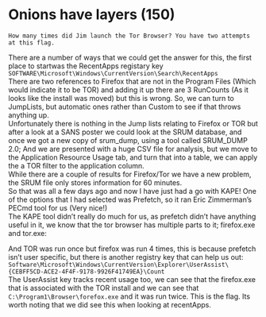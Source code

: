 # Onions have layers (150)
`How many times did Jim launch the Tor Browser? You have two attempts at this flag.`

There are a number of ways that we could get the answer for this, the first place to startwas the RecentApps registary key `SOFTWARE\Microsoft\Windows\CurrentVersion\Search\RecentApps`\
There are two references to Firefox that are not in the Program Files (Which would indicate it to be TOR) and adding it up there are 3 RunCounts (As it looks like the install was moved) but this is wrong. So, we can turn to JumpLists, but automatic ones rather than Custom to see if that throws anything up.\
Unfortunately there is nothing in the Jump lists relating to Firefox or TOR but after a look at a SANS poster we could look at the SRUM database, and once we got a new copy of srum_dump, using a tool called SRUM_DUMP 2.0; And we are presented with a huge CSV file for analysis, but we move to the Application Resource Usage tab, and turn that into a table, we can apply the a TOR filter to the application column.\
While there are a couple of results for Firefox/Tor we have a new problem, the SRUM file only stores information for 60 minutes.\
So that was all a few days ago and now I have just had a go with KAPE! One of the options that I had selected was Prefetch, so it ran Eric Zimmerman’s PECmd tool for us (Very nice!)\
The KAPE tool didn’t really do much for us, as prefetch didn’t have anything useful in it, we know that the tor browser has multiple parts to it; firefox.exe and tor.exe:

And TOR was run once but firefox was run 4 times, this is because prefetch isn’t user specific, but there is another registry key that can help us out:
`Software\Microsoft\Windows\CurrentVersion\Explorer\UserAssist\{CEBFF5CD-ACE2-4F4F-9178-9926F41749EA}\Count`\
The UserAssist key tracks recent usage too, we can see that the firefox.exe that is associated with the TOR install and we can see that `C:\Program1\Browser\forefox.exe` and it was run twice. This is the flag. Its worth noting that we did see this when looking at recentApps.